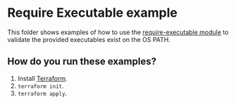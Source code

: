 # Require Executable example

This folder shows examples of how to use the [require-executable module](https://github.com/terraform-modules-krish/terraform-aws-utilities/blob/v0.7.0/modules/require-executable) to validate the
provided executables exist on the OS PATH.




## How do you run these examples?

1. Install [Terraform](https://www.terraform.io/).
1. `terraform init`.
1. `terraform apply`.
